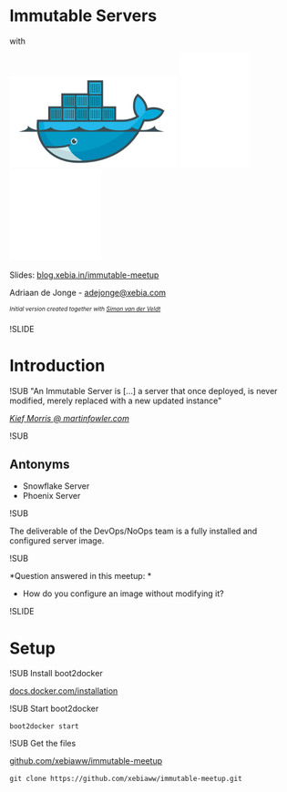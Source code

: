 # Immutable Servers
with

![Docker logo](img/docker-logo-no-text.png) <!-- .element: class="noborder" -->
![plus](img/plus.png) <!-- .element: class="noborder" -->
![Consul logo](img/consul-logo.png) <!-- .element: class="noborder" -->

Slides: [blog.xebia.in/immutable-meetup](http://blog.xebia.in/immutable-meetup)

Adriaan de Jonge - [adejonge@xebia.com](mailto:adejonge@xebia.com)

<sup style="font-size: 10px;">*Initial version created together with [Simon van der Veldt](mailto:svanderveldt@xebia.com)*</sup>

!SLIDE
# Introduction

!SUB
"An Immutable Server is [...] a server that once deployed, is never modified, merely replaced with a new updated instance"

[_Kief Morris @ martinfowler.com_](http://martinfowler.com/bliki/ImmutableServer.html)

!SUB
## Antonyms

 - Snowflake Server
 - Phoenix Server

!SUB

The deliverable of the DevOps/NoOps team is a fully installed and configured server image.


!SUB

*Question answered in this meetup: *

 - How do you configure an image without modifying it?


!SLIDE
# Setup


!SUB
Install boot2docker

[docs.docker.com/installation](http://docs.docker.com/installation)

!SUB
Start boot2docker
```
boot2docker start
```

!SUB
Get the files

[github.com/xebiaww/immutable-meetup](https://github.com/xebiaww/immutable-meetup)
```
git clone https://github.com/xebiaww/immutable-meetup.git
```



